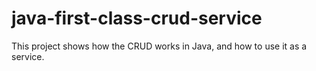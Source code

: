 # java-first-class-crud-service
This project shows how the CRUD works in Java, and how to use it as a service.
